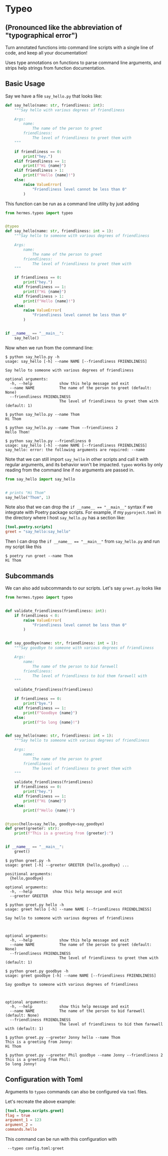 # Typeo
## (Pronounced like the abbreviation of "typographical error")
Turn annotated functions into command line scripts with a single line of code, and keep all your documentation!

Uses type annotations on functions to parse command line arguments, and strips help strings from function documentation.


## Basic Usage

Say we have a file `say_hello.py` that looks like:
```python
def say_hello(name: str, friendliness: int):
    """Say hello with various degrees of friendliness

    Args:
        name:
            The name of the person to greet
        friendliness:
            The level of friendliness to greet them with
    """

    if friendliness == 0:
        print("hey.")
    elif friendliness == 1:
        print(f"Hi {name}")
    elif friendliness > 1:
        print(f"Hello {name}!")
    else:
        raise ValueError(
            "Friendliness level cannot be less than 0"
        )
```

This function can be run as a command line utility by just adding

```python
from hermes.typeo import typeo


@typeo
def say_hello(name: str, friendliness: int = 1):
    """Say hello to someone with various degrees of friendliness

    Args:
        name:
            The name of the person to greet
        friendliness:
            The level of friendliness to greet them with
    """

    if friendliness == 0:
        print("hey.")
    elif friendliness == 1:
        print(f"Hi {name}")
    elif friendliness > 1:
        print(f"Hello {name}!")
    else:
        raise ValueError(
            "Friendliness level cannot be less than 0"
        )


if __name__ == "__main__":
    say_hello()
```

Now when we run from the command line:
```console
$ python say_hello.py -h
usage: say_hello [-h] --name NAME [--friendliness FRIENDLINESS]

Say hello to someone with various degrees of friendliness

optional arguments:
  -h, --help            show this help message and exit
  --name NAME           The name of the person to greet (default: None)
  --friendliness FRIENDLINESS
                        The level of friendliness to greet them with (default: 1)

$ python say_hello.py --name Thom
Hi Thom

$ python say_hello.py --name Thom --friendliness 2
Hello Thom!

$ python say_hello.py --friendliness 0
usage: say_hello [-h] --name NAME [--friendliness FRIENDLINESS]
say_hello: error: the following arguments are required: --name
```

Note that we can still import `say_hello` in other scripts and call it with regular arguments, and its behavior won't be impacted. `typeo` works by only reading from the command line if no arguments are passed in.

```python
from say_hello import say_hello


# prints "Hi Thom"
say_hello("Thom", 1)
```

Note also that we can drop the `if __name__ == "__main__"` syntax if we integrate with Poetry package scripts. For example, if my `pyproject.toml` in the directory where I host `say_hello.py` has a section like:

```toml
[tool.poetry.scripts]
greet = "say_hello:say_hello"
```

Then I can drop the `if __name__ == "__main__"` from `say_hello.py` and run my script like this

```console
$ poetry run greet --name Thom
Hi Thom
```

## Subcommands

We can also add subcommands to our scripts. Let's say `greet.py` looks like

```python
from hermes.typeo import typeo


def validate_friendliness(friendliness: int):
    if friendliness < 0:
        raise ValueError(
            "Friendliness level cannot be less than 0"
        )


def say_goodbye(name: str, friendliness: int = 1):
    """Say goodbye to someone with various degrees of friendliness

    Args:
        name:
            The name of the person to bid farewell
        friendliness:
            The level of friendliness to bid them farewell with
    """

    validate_friendliness(friendliness)

    if friendliness == 0:
        print("bye.")
    elif friendliness == 1:
        print(f"Goodbye {name}")
    else:
        print(f"So long {name}!")


def say_hello(name: str, friendliness: int = 1):
    """Say hello to someone with various degrees of friendliness

    Args:
        name:
            The name of the person to greet
        friendliness:
            The level of friendliness to greet them with
    """

    validate_friendliness(friendliness)
    if friendliness == 0:
        print("hey.")
    elif friendliness == 1:
        print(f"Hi {name}")
    else:
        print(f"Hello {name}!")


@typeo(hello=say_hello, goodbye=say_goodbye)
def greet(greeter: str):
    print(f"This is a greeting from {greeter}:")


if __name__ == "__main__":
    greet()
```

```console
$ python greet.py -h
usage: greet [-h] --greeter GREETER {hello,goodbye} ...

positional arguments:
  {hello,goodbye}

optional arguments:
  -h, --help         show this help message and exit
  --greeter GREETER

$ python greet.py hello -h
usage: greet hello [-h] --name NAME [--friendliness FRIENDLINESS]

Say hello to someone with various degrees of friendliness



optional arguments:
  -h, --help            show this help message and exit
  --name NAME           The name of the person to greet (default: None)
  --friendliness FRIENDLINESS
                        The level of friendliness to greet them with (default: 1)

$ python greet.py goodbye -h
usage: greet goodbye [-h] --name NAME [--friendliness FRIENDLINESS]

Say goodbye to someone with various degrees of friendliness



optional arguments:
  -h, --help            show this help message and exit
  --name NAME           The name of the person to bid farewell (default: None)
  --friendliness FRIENDLINESS
                        The level of friendliness to bid them farewell with (default: 1)

$ python greet.py --greeter Jonny hello --name Thom
This is a greeting from Jonny:
Hi Thom

$ python greet.py --greeter Phil goodbye --name Jonny --friendliness 2
This is a greeting from Phil:
So long Jonny!
```

## Configuration with Toml

Arguments to `typeo` commands can also be configured via `toml` files. 

Let's recreate the above example:

```toml
[tool.typeo.scripts.greet]
flag = true
argument_1 = 123
argument_2 = 
commands.hello


```


This command can be run with this configuration with 

```console
 --typeo config.toml:greet
```
